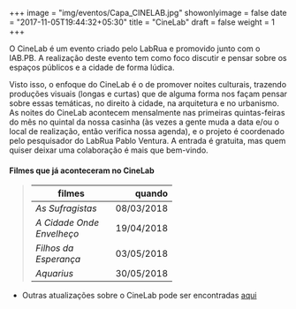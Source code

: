 +++
image = "img/eventos/Capa_CINELAB.jpg"
showonlyimage = false
date = "2017-11-05T19:44:32+05:30"
title = "CineLab"
draft = false
weight = 1
+++

O CineLab é um evento criado pelo LabRua e promovido junto com o IAB.PB. A realização deste evento tem como foco discutir e pensar sobre os espaços públicos e a cidade de forma lúdica.
<!--more-->

Visto isso, o enfoque do CineLab é o de promover noites culturais, trazendo produções visuais (longas e curtas) que de alguma forma nos façam pensar sobre essas temáticas, no direito à cidade, na arquitetura e no urbanismo. As noites do CineLab acontecem mensalmente nas primeiras quintas-feiras do mês no quintal da nossa casinha (às vezes a gente muda a data e/ou o local de realização, então verifica nossa agenda), e o projeto é coordenado pelo pesquisador do LabRua Pablo Ventura. A entrada é gratuita, mas quem quiser deixar uma colaboração é mais que bem-vindo.

#### Filmes que já aconteceram no CineLab

> filmes          | quando
> -----     | ---:
> *As Sufragistas* |   08/03/2018
> *A Cidade Onde Envelheço* |    19/04/2018
> *Filhos da Esperança* |   03/05/2018
> *Aquarius* |   30/05/2018


* Outras atualizações sobre o CineLab pode ser encontradas [aqui](http://www.labrua.org/blog/cinelab1/)


<style>
table:nth-of-type(1) {
    display:table;
    width:55%;
}
table:nth-of-type(1) th:nth-of-type(2) {
    width:10%;
}
</style>
